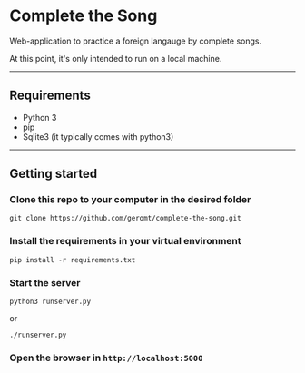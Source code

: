 # Complete the Song

Web-application to practice a foreign langauge by complete songs.

At this point, it's only intended to run on a local machine.

---
## Requirements

- Python 3
- pip
- Sqlite3 (it typically comes with python3)
---
## Getting started

### Clone this repo to your computer in the desired folder
```commandline
git clone https://github.com/geromt/complete-the-song.git
```

### Install the requirements in your virtual environment

```commandline
pip install -r requirements.txt
```

### Start the server
```commandline
python3 runserver.py
```
or
```commandline
./runserver.py
```

### Open the browser in `http://localhost:5000`






